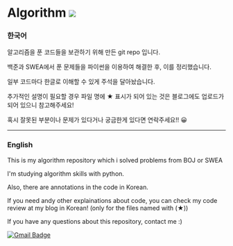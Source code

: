 # Algorithm <img src="https://img.shields.io/badge/Python-3766AB?style=flat-square&logo=Python&logoColor=white"/></a>

### 한국어

알고리즘을 푼 코드들을 보관하기 위해 만든 git repo 입니다.

백준과 SWEA에서 푼 문제들을 파이썬을 이용하여 해결한 후, 이를 정리했습니다.

일부 코드마다 한글로 이해할 수 있게 주석을 달아놨습니다.

추가적인 설명이 필요할 경우 파일 명에 ★ 표시가 되어 있는 것은 블로그에도 업로드가 되어 있으니 참고해주세요!

혹시 잘못된 부분이나 문제가 있다거나 궁금한게 있다면 연락주세요!! 😀
<br>

---

### English

This is my algorithm repository which i solved problems from BOJ or SWEA

I'm studying algorithm skills with python.

Also, there are annotations in the code in Korean.

If you need andy other explainations about code, you can check my code review at my blog in Korean! (only for the files named with (★)) 

If you have any questions about this repository, contact me :) 

[![Gmail Badge](https://img.shields.io/badge/Gmail-d14836?style=flat-square&logo=Gmail&logoColor=white&link=mailto:snugyun01@gmail.com)](mailto:edder7734@gmail.com)
